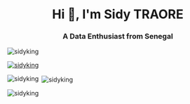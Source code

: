 <h1 align="center">Hi 👋, I'm Sidy TRAORE</h1>
<h3 align="center">A Data Enthusiast from Senegal</h3>

<p align="left"> <img src="https://komarev.com/ghpvc/?username=sidyking&label=Profile%20views&color=0e75b6&style=flat" alt="sidyking" /> </p>

<p align="left"> <a href="https://github.com/ryo-ma/github-profile-trophy"><img src="https://github-profile-trophy.vercel.app/?username=sidyking" alt="sidyking" /></a> </p>


<p><img align="left" src="https://github-readme-stats.vercel.app/api/top-langs?username=sidyking&show_icons=true&locale=en&layout=compact" alt="sidyking" /></p>

<p>&nbsp;<img align="center" src="https://github-readme-stats.vercel.app/api?username=sidyking&show_icons=true&locale=en" alt="sidyking" /></p>

<p><img align="center" src="https://github-readme-streak-stats.herokuapp.com/?user=sidyking&" alt="sidyking" /></p>
